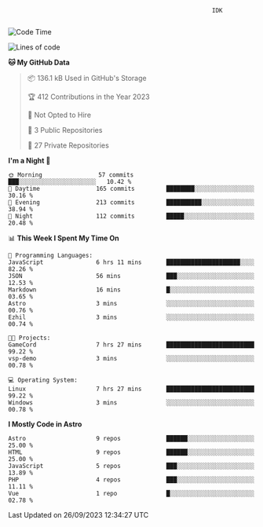 ```text
                                                          IDK
                                       
```

<!--START_SECTION:waka-->
![Code Time](http://img.shields.io/badge/Code%20Time-47%20hrs%2057%20mins-blue)

![Lines of code](https://img.shields.io/badge/From%20Hello%20World%20I%27ve%20Written-134.3%20thousand%20lines%20of%20code-blue)

**🐱 My GitHub Data** 

> 📦 136.1 kB Used in GitHub's Storage 
 > 
> 🏆 412 Contributions in the Year 2023
 > 
> 🚫 Not Opted to Hire
 > 
> 📜 3 Public Repositories 
 > 
> 🔑 27 Private Repositories 
 > 
**I'm a Night 🦉** 

```text
🌞 Morning                57 commits          ███░░░░░░░░░░░░░░░░░░░░░░   10.42 % 
🌆 Daytime                165 commits         ████████░░░░░░░░░░░░░░░░░   30.16 % 
🌃 Evening                213 commits         ██████████░░░░░░░░░░░░░░░   38.94 % 
🌙 Night                  112 commits         █████░░░░░░░░░░░░░░░░░░░░   20.48 % 
```


📊 **This Week I Spent My Time On** 

```text
💬 Programming Languages: 
JavaScript               6 hrs 11 mins       █████████████████████░░░░   82.26 % 
JSON                     56 mins             ███░░░░░░░░░░░░░░░░░░░░░░   12.53 % 
Markdown                 16 mins             █░░░░░░░░░░░░░░░░░░░░░░░░   03.65 % 
Astro                    3 mins              ░░░░░░░░░░░░░░░░░░░░░░░░░   00.76 % 
Ezhil                    3 mins              ░░░░░░░░░░░░░░░░░░░░░░░░░   00.74 % 

🐱‍💻 Projects: 
GameCord                 7 hrs 27 mins       █████████████████████████   99.22 % 
vsp-demo                 3 mins              ░░░░░░░░░░░░░░░░░░░░░░░░░   00.78 % 

💻 Operating System: 
Linux                    7 hrs 27 mins       █████████████████████████   99.22 % 
Windows                  3 mins              ░░░░░░░░░░░░░░░░░░░░░░░░░   00.78 % 
```

**I Mostly Code in Astro** 

```text
Astro                    9 repos             ██████░░░░░░░░░░░░░░░░░░░   25.00 % 
HTML                     9 repos             ██████░░░░░░░░░░░░░░░░░░░   25.00 % 
JavaScript               5 repos             ███░░░░░░░░░░░░░░░░░░░░░░   13.89 % 
PHP                      4 repos             ███░░░░░░░░░░░░░░░░░░░░░░   11.11 % 
Vue                      1 repo              █░░░░░░░░░░░░░░░░░░░░░░░░   02.78 % 
```




 Last Updated on 26/09/2023 12:34:27 UTC
<!--END_SECTION:waka-->
